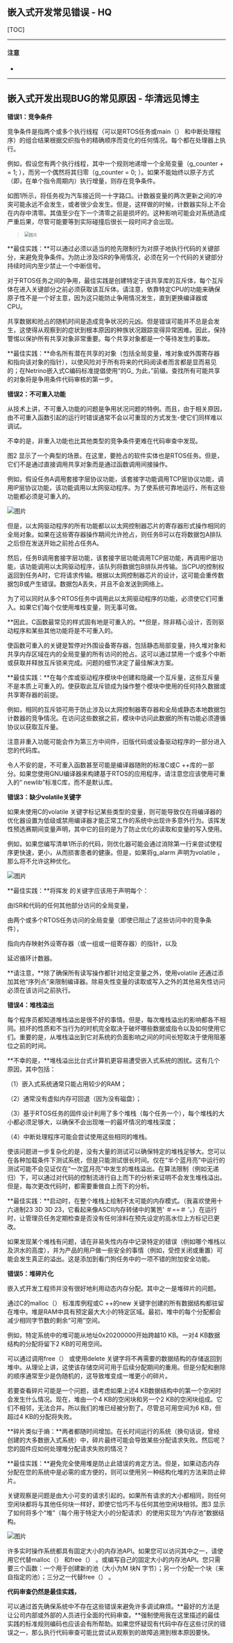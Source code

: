 ## 嵌入式开发常见错误 - HQ

[TOC]

------

#### 注意

- 

------

## 嵌入式开发出现BUG的常见原因 - 华清远见博主

**错误1：竞争条件**

竞争条件是指两个或多个执行线程（可以是RTOS任务或main（） 和中断处理程序）的组合结果根据交织指令的精确顺序而变化的任何情况。每个都在处理器上执行。

例如，假设您有两个执行线程，其中一个规则地递增一个全局变量（g_counter + = 1; ），而另一个偶然将其归零（g_counter = 0; ）。如果不能始终以原子方式（即，在单个指令周期内）执行增量，则存在竞争条件。

如图1所示，将任务视为汽车接近同一十字路口。计数器变量的两次更新之间的冲突可能永远不会发生，或者很少会发生。但是，这样做的时候，计数器实际上不会在内存中清零。其值至少在下一个清零之前是损坏的。这种影响可能会对系统造成严重后果，尽管可能要等到实际碰撞后很长一段时间才会出现。

> <img src="assets/640123.jpeg" alt="图片" style="zoom:67%;" />

**最佳实践：**可以通过必须以适当的抢先限制行为对原子地执行代码的关键部分，来避免竞争条件。为防止涉及ISR的争用情况，必须在另一个代码的关键部分持续时间内至少禁止一个中断信号。

对于RTOS任务之间的争用，最佳实践是创建特定于该共享库的互斥体，每个互斥体在进入关键部分之前必须获取该互斥体。请注意，依靠特定CPU的功能来确保原子性不是一个好主意，因为这只能防止争用情况发生，直到更换编译器或CPU。

共享数据和抢占的随机时间是造成竞争状况的元凶。但是错误可能并不总是会发生，这使得从观察到的症状到根本原因的种族状况跟踪变得异常困难。因此，保持警惕以保护所有共享对象非常重要。每个共享对象都是一个等待发生的事故。

**最佳实践：**命名所有潜在共享的对象（包括全局变量，堆对象或外围寄存器和指向该对象的指针），以使风险对于所有将来的代码阅读者而言都是显而易见的；在Netrino嵌入式C编码标准提倡使用“的G_ 为此，”前缀。查找所有可能共享的对象将是争用条件代码审核的第一步。



**错误2：不可重入功能**

从技术上讲，不可重入功能的问题是争用状况问题的特例。而且，由于相关原因，由不可重入函数引起的运行时错误通常不会以可重现的方式发生-使它们同样难以调试。

不幸的是，非重入功能也比其他类型的竞争条件更难在代码审查中发现。

图2 显示了一个典型的场景。在这里，要抢占的软件实体也是RTOS任务。但是，它们不是通过直接调用共享对象而是通过函数调用间接操作。

例如，假设任务A调用套接字层协议功能，该套接字功能调用TCP层协议功能，调用IP层协议功能，该功能调用以太网驱动程序。为了使系统可靠地运行，所有这些功能都必须是可重入的。

![图片](assets/640-16501672330031.jpeg)

但是，以太网驱动程序的所有功能都以以太网控制器芯片的寄存器形式操作相同的全局对象。如果在这些寄存器操作期间允许抢占，则任务B可以在将数据包A排队之后但在发送开始之前抢占任务A。

然后，任务B调用套接字层功能，该套接字层功能调用TCP层功能，再调用IP层功能，该功能调用以太网驱动程序，该队列将数据包B排队并传输。当CPU的控制权返回到任务A时，它将请求传输。根据以太网控制器芯片的设计，这可能会重传数据包B或产生错误。数据包A丢失，并且不会发送到网络上。

为了可以同时从多个RTOS任务中调用此以太网驱动程序的功能，必须使它们可重入。如果它们每个仅使用堆栈变量，则无事可做。

**因此，C函数最常见的样式固有地是可重入的。**但是，除非精心设计，否则驱动程序和某些其他功能将是不可重入的。

使函数可重入的关键是暂停对外围设备寄存器，包括静态局部变量，持久堆对象和共享内存区域在内的全局变量的所有访问的抢占。这可以通过禁用一个或多个中断或获取并释放互斥锁来完成。问题的细节决定了最佳解决方案。

**最佳实践：**在每个库或驱动程序模块中创建和隐藏一个互斥量，这些互斥量不是本质上可重入的。使获取此互斥锁成为操作整个模块中使用的任何持久数据或共享寄存器的前提。

例如，相同的互斥锁可用于防止涉及以太网控制器寄存器和全局或静态本地数据包计数器的竞争情况。在访问这些数据之前，模块中访问此数据的所有功能必须遵循协议以获取互斥量。

注意非重入功能可能会作为第三方中间件，旧版代码或设备驱动程序的一部分进入您的代码库。

令人不安的是，不可重入函数甚至可能是编译器随附的标准C或C ++库的一部分。如果您使用GNU编译器来构建基于RTOS的应用程序，请注意您应该使用可重入的“ newlib”标准C库，而不是默认库。



**错误3：缺少volatile关键字**

如果未使用C的volatile 关键字标记某些类型的变量，则可能导致仅在将编译器的优化器设置为低级或禁用编译器才能正常工作的系统中出现许多意外行为。该挥发性预选赛期间变量声明，其中它的目的是为了防止优化的读取和变量的写入使用。

例如，如果您编写清单1所示的代码，则优化器可能会通过消除第一行来尝试使程序更快速，更小，从而损害患者的健康。但是，如果将g_alarm 声明为volatile ，那么将不允许这种优化。

![图片](assets/640-16501672330032.jpeg)

**最佳实践：**将挥发 的关键字应该用于声明每个：

由ISR和代码的任何其他部分访问的全局变量，

由两个或多个RTOS任务访问的全局变量（即使已阻止了这些访问中的竞争条件），

指向内存映射外设寄存器（或一组或一组寄存器）的指针，以及

延迟循环计数器。

**请注意，**除了确保所有读写操作都针对给定变量之外，使用volatile 还通过添加其他“序列点”来限制编译器。除易失性变量的读取或写入之外的其他易失性访问必须在该访问之前执行。



**错误4：堆栈溢出**

每个程序员都知道堆栈溢出是很不好的事情。但是，每次堆栈溢出的影响都各不相同。损坏的性质和不当行为的时机完全取决于破坏哪些数据或指令以及如何使用它们。重要的是，从堆栈溢出到它对系统的负面影响之间的时间长短取决于使用阻塞位之前的时间。

**不幸的是，**堆栈溢出比台式计算机更容易遭受嵌入式系统的困扰。这有几个原因，其中包括：

（1）嵌入式系统通常只能占用较少的RAM；

（2）通常没有虚拟内存可回退（因为没有磁盘）；

（3）基于RTOS任务的固件设计利用了多个堆栈（每个任务一个），每个堆栈的大小都必须足够大，以确保不会出现唯一的最坏情况的堆栈深度；

（4）中断处理程序可能会尝试使用这些相同的堆栈。

使该问题进一步复杂化的是，没有大量的测试可以确保特定的堆栈足够大。您可以在各种加载条件下测试系统，但是只能测试很长时间。仅在“半个蓝月亮”中运行的测试可能不会见证仅在“一次蓝月亮”中发生的堆栈溢出。在算法限制（例如无递归）下，可以通过对代码的控制流进行自上而下的分析来证明不会发生堆栈溢出。但是，每次更改代码时，都需要重做自上而下的分析。

**最佳实践：**启动时，在整个堆栈上绘制不太可能的内存模式。（我喜欢使用十六进制23 3D 3D 23，它看起来像ASCII内存转储中的篱笆' ＃==＃ '。）在运行时，让管理员任务定期检查是否没有任何涂料在预先设定的高水位上方标记已更改。

如果发现某个堆栈有问题，请在非易失性内存中记录特定的错误（例如哪个堆栈以及洪水的高度），并为产品的用户做一些安全的事情（例如，受控关闭或重置）可能会发生真正的溢出。这是添加到看门狗任务中的一项不错的附加安全功能。



**错误5：堆碎片化**

嵌入式开发工程师并没有很好地利用动态内存分配。其中之一是堆碎片的问题。

通过C的malloc（） 标准库例程或C ++的new 关键字创建的所有数据结构都驻留在堆中。堆是RAM中具有预定最大大小的特定区域。最初，堆中的每个分配都会减少相同字节数的剩余“可用”空间。

例如，特定系统中的堆可能从地址0x20200000开始跨越10 KB。一对4 KB数据结构的分配将留下2 KB的可用空间。

可以通过调用free（） 或使用delete 关键字将不再需要的数据结构的存储返回到堆中。从理论上讲，这使该存储空间可用于后续分配期间的重用。但是分配和删除的顺序通常至少是伪随机的，这导致堆变成一堆更小的碎片。

若要查看碎片可能是一个问题，请考虑如果上述4 KB数据结构中的第一个空闲时会发生什么情况。现在，堆由一个4 KB的空闲块和另一个2 KB的空闲块组成。它们不相邻，无法合并。所以我们的堆已经被分割了。尽管总可用空间为6 KB，但超过4 KB的分配将失败。

**碎片类似于熵：**两者都随时间增加。在长时间运行的系统（换句话说，曾经创建的大多数嵌入式系统）中，碎片最终可能会导致某些分配请求失败。然后呢？您的固件应如何处理堆分配请求失败的情况？

**最佳实践：**避免完全使用堆是防止此错误的肯定方法。但是，如果动态内存分配在您的系统中是必需的或方便的，则可以使用另一种结构化堆的方法来防止碎片。

关键观察是问题是由大小可变的请求引起的。如果所有请求的大小都相同，则任何空闲块都将与其他任何块一样好，即使它恰巧不与任何其他空闲块相邻。图3 显示了如何将多个“堆”（每个用于特定大小的分配请求）的使用实现为“内存池”数据结构。

![图片](assets/640-16501672330043.jpeg)

许多实时操作系统都具有固定大小的内存池API。如果您可以访问其中之一，请使用它代替malloc（） 和free（） 。或编写自己的固定大小的内存池API。您只需要三个函数：一个用于创建新的池（大小为M 块N 字节）；另一个分配一个块（来自指定的池）；三分之一代替free（） 。

**代码审查仍然是最佳实践，**

可以通过首先确保系统中不存在这些错误来避免许多调试麻烦。**最好的方法是让公司内部或外部的人员进行全面的代码审查。**强制使用我在这里描述的最佳实践的标准规则编码也应该会有所帮助。如果您怀疑现有代码中存在这些讨厌的错误之一，那么执行代码审查可能比尝试从观察到的故障追溯到根本原因要快。





































































































































































